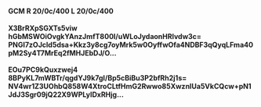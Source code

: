 #### GCM R 20/0c/400 L 20/0c/400
**X3BrRXpSGXTs5viw**<br/>**hGbMSWOiOvgkYAnzJmfT800I/uWLoJydaonHRlvdw3c=**<br/>**PNGI7zOJcld5dsa+Kkz3y8cg7oyMrk5w0OyffwOfa4NDBF3qQyqLFma40pM2Sy4T7MrEq2fMHJEbDJ/O...**<br/><br/>
**EOu7PC9kQuxzwej4**<br/>**8BPyKL7mWBTr/qgdYJ9k7gI/Bp5cBiBu3P2bfRh2j1s=**<br/>**NV4wr1Z3UOhbQ858W4XtroCLtfHmG2Rwwo85XwznIUa5VkCQcw+pN1JdJ3Sgr09jQ22X9WPLyIDxRHjg...**